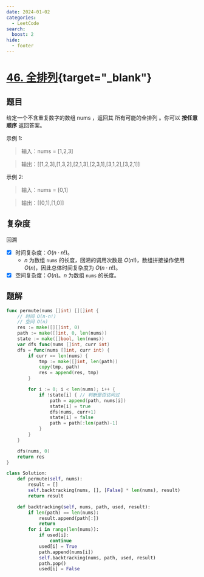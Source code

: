 ```yaml
---
date: 2024-01-02
categories:
  - LeetCode
search:
  boost: 2
hide:
  - footer
---
```


# [46. 全排列](https://leetcode.cn/problems/permutations){target="_blank"}

## 题目

给定一个不含重复数字的数组 nums ，返回其 所有可能的全排列 。你可以 **按任意顺序** 返回答案。

示例 1:

> 输入：nums = [1,2,3]

> 输出：[[1,2,3],[1,3,2],[2,1,3],[2,3,1],[3,1,2],[3,2,1]]

示例 2:

> 输入：nums = [0,1]

> 输出：[[0,1],[1,0]]

## 复杂度

回溯

- [x] 时间复杂度：$O(n⋅n!)$。
    - $n$ 为数组 `nums` 的长度，回溯的调用次数是 $O(n!)$，数组拼接操作使用 $O(n)$，因此总体时间复杂度为 $O(n⋅n!)$。
- [x] 空间复杂度：$O(n)$。$n$ 为数组 `nums` 的长度。

## 题解

```go title="Go"
func permute(nums []int) [][]int {
    // 时间 O(n⋅n!)
    // 空间 O(n)
    res := make([][]int, 0)
    path := make([]int, 0, len(nums))
    state := make([]bool, len(nums))
    var dfs func(nums []int, curr int)
    dfs = func(nums []int, curr int) {
        if curr == len(nums) {
            tmp := make([]int, len(path))
            copy(tmp, path)
            res = append(res, tmp)
        }

        for i := 0; i < len(nums); i++ {
            if !state[i] { // 判断是否访问过
                path = append(path, nums[i])
                state[i] = true
                dfs(nums, curr+1)
                state[i] = false
                path = path[:len(path)-1]
            }
        }
    }

    dfs(nums, 0)
    return res
}
```

```python title="Python"
class Solution:
    def permute(self, nums):
        result = []
        self.backtracking(nums, [], [False] * len(nums), result)
        return result

    def backtracking(self, nums, path, used, result):
        if len(path) == len(nums):
            result.append(path[:])
            return
        for i in range(len(nums)):
            if used[i]:
                continue
            used[i] = True
            path.append(nums[i])
            self.backtracking(nums, path, used, result)
            path.pop()
            used[i] = False
```
